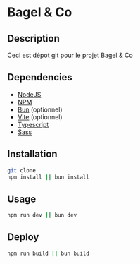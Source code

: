 # Bagel & Co
## Description
Ceci est dépot git pour le projet Bagel & Co

## Dependencies
- [NodeJS](https://nodejs.org/en/)
- [NPM](https://www.npmjs.com/)
- [Bun](https://bun.sh) (optionnel)
- [Vite](https://vitejs.dev/) (optionnel)
- [Typescript](https://www.typescriptlang.org/)
- [Sass](https://sass-lang.com/)

## Installation
```bash
git clone
npm install || bun install
```

## Usage
```bash
npm run dev || bun dev
```

## Deploy
```bash
npm run build || bun build
```